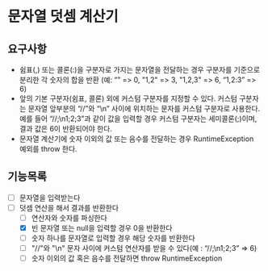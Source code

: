 # 문자열 덧셈 계산기

## 요구사항
- 쉼표(,) 또는 콜론(:)을 구분자로 가지는 문자열을 전달하는 경우 구분자를 기준으로 분리한 각 숫자의 합을 반환 (예: “” => 0, "1,2" => 3, "1,2,3" => 6, “1,2:3” => 6)
- 앞의 기본 구분자(쉼표, 콜론) 외에 커스텀 구분자를 지정할 수 있다. 커스텀 구분자는 문자열 앞부분의 “//”와 “\n” 사이에 위치하는 문자를 커스텀 구분자로 사용한다. 예를 들어 “//;\n1;2;3”과 같이 값을 입력할 경우 커스텀 구분자는 세미콜론(;)이며, 결과 값은 6이 반환되어야 한다.
- 문자열 계산기에 숫자 이외의 값 또는 음수를 전달하는 경우 RuntimeException 예외를 throw 한다.

## 기능목록
- [ ] 문자열을 입력받는다
- [ ] 덧셈 연산을 해서 결과를 반환한다
  - [ ] 연산자와 숫자를 파싱한다
  - [x] 빈 문자열 또는 null을 입력할 경우 0을 반환한다
  - [ ] 숫자 하나를 문자열로 입력할 경우 해당 숫자를 반환한다
  - [ ] "//"와 "\n" 문자 사이에 커스텀 연산자를 받을 수 있다(예 : “//;\n1;2;3” => 6)
  - [ ] 숫자 이외의 값 혹은 음수를 전달하면 throw RuntimeException